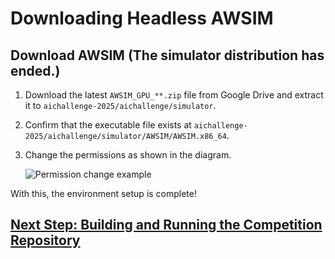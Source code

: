 # Downloading Headless AWSIM

## Download AWSIM (The simulator distribution has ended.)

1. Download the latest `AWSIM_GPU_**.zip` file from Google Drive and extract it to `aichallenge-2025/aichallenge/simulator`.

2. Confirm that the executable file exists at `aichallenge-2025/aichallenge/simulator/AWSIM/AWSIM.x86_64`.

3. Change the permissions as shown in the diagram.

   ![Permission change example](./images/awsim-permmision.png)

With this, the environment setup is complete!

## [Next Step: Building and Running the Competition Repository](./build-docker.en.md)
